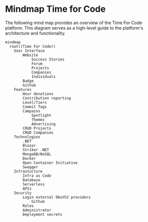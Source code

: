 # Mindmap Time for Code

The following mind map provides an overview of the Time For Code platform. 
This diagram serves as a high-level guide to the platform's architecture and functionality.

```mermaid
mindmap
  root((Time For Code))
    User Interface
        Website
            Success Stories
            Forum
            Projects
            Companies
            Individuals
        Badge
        Github
    Features
        Hour donations
        Contribution reporting
        Level/Tiers
        Commit Tags
        Campains
            Spotlight
            Themes
            Advertising
        CRUD Projects
        CRUD Companies
    Technologies
        .NET
        Blazor
        Striker .NET
        MongoDB/NoSQL
        Docker
        Open Container Initiative
        Swagger
    Infrastucture
        Infra as Code
        Database
        Serverless
        APIs
    Security 
        Login external OAuth2 providers
            Github
        Roles
        Administrator
        Deployment secrets

```
